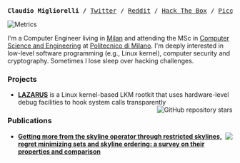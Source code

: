 <p><pre align="center">
<strong>Claudio Migliorelli /</strong> <a href="https://twitter.com/migliio">Twitter</a> / <a href="https://www.reddit.com/user/migliio">Reddit</a> / <a href="https://app.hackthebox.com/profile/424092">Hack The Box</a> / <a href="https://play.picoctf.org/users/migliio">PicoCTF</a> / <a href="https://cryptohack.org/user/migliio/">CryptoHack</a> / <a href="mailto:migliorelliclaudio@gmail.com">E-mail</a> </pre></p>

![Metrics](https://metrics.lecoq.io/migliio?template=classic&base.indepth=false&config.timezone=Europe%2FRome)

I'm a Computer Engineer living in [Milan](https://goo.gl/maps/xKjoMDEyRpdjAkbe8) and attending the MSc in [Computer Science and Engineering](https://www4.ceda.polimi.it/manifesti/manifesti/controller/ManifestoPublic.do?check_params=1&aa=2021&k_corso_la=481&lang=EN&k_indir=T2A&__pj0=0&__pj1=24fcaca386b342c57fa9fac710f8934e) at [Politecnico di Milano](https://en.wikipedia.org/wiki/Polytechnic_University_of_Milan). I'm deeply interested in low-level software programming (e.g., Linux kernel), computer security and cryptography. Sometimes I lose sleep over hacking challenges.

### Projects
- **[LAZARUS](https://github.com/migliio/LAZARUS)** is a Linux kernel-based LKM rootkit that uses hardware-level debug facilities to hook system calls transparently <img align="right" alt="GitHub repository stars" src="https://img.shields.io/github/stars/migliio/LAZARUS?style=social">

### Publications
- <a href="https://arxiv.org/abs/2203.14086"><img src="https://img.shields.io/badge/arXiv-2203.14086-cfd8dc?labelColor=black&style=flat-square" align="right"/></a> **[Getting more from the skyline operator through restricted skylines,
regret minimizing sets and skyline ordering: a survey on their
properties and comparison](https://arxiv.org/pdf/2203.14086.pdf)**
